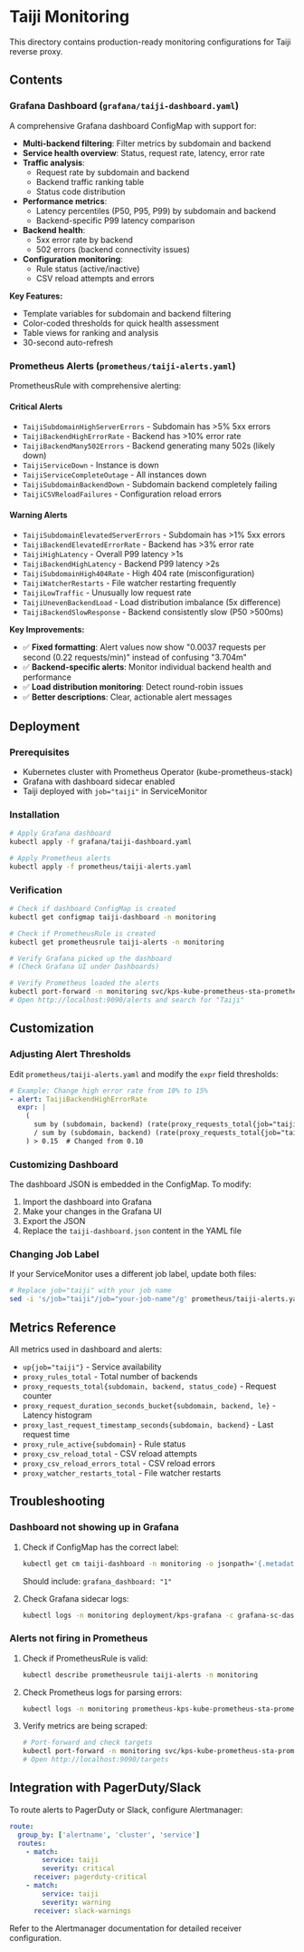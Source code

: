 # Taiji Monitoring

This directory contains production-ready monitoring configurations for Taiji reverse proxy.

## Contents

### Grafana Dashboard (`grafana/taiji-dashboard.yaml`)

A comprehensive Grafana dashboard ConfigMap with support for:

- **Multi-backend filtering**: Filter metrics by subdomain and backend
- **Service health overview**: Status, request rate, latency, error rate
- **Traffic analysis**:
  - Request rate by subdomain and backend
  - Backend traffic ranking table
  - Status code distribution
- **Performance metrics**:
  - Latency percentiles (P50, P95, P99) by subdomain and backend
  - Backend-specific P99 latency comparison
- **Backend health**:
  - 5xx error rate by backend
  - 502 errors (backend connectivity issues)
- **Configuration monitoring**:
  - Rule status (active/inactive)
  - CSV reload attempts and errors

**Key Features:**
- Template variables for subdomain and backend filtering
- Color-coded thresholds for quick health assessment
- Table views for ranking and analysis
- 30-second auto-refresh

### Prometheus Alerts (`prometheus/taiji-alerts.yaml`)

PrometheusRule with comprehensive alerting:

#### Critical Alerts
- `TaijiSubdomainHighServerErrors` - Subdomain has >5% 5xx errors
- `TaijiBackendHighErrorRate` - Backend has >10% error rate
- `TaijiBackendMany502Errors` - Backend generating many 502s (likely down)
- `TaijiServiceDown` - Instance is down
- `TaijiServiceCompleteOutage` - All instances down
- `TaijiSubdomainBackendDown` - Subdomain backend completely failing
- `TaijiCSVReloadFailures` - Configuration reload errors

#### Warning Alerts
- `TaijiSubdomainElevatedServerErrors` - Subdomain has >1% 5xx errors
- `TaijiBackendElevatedErrorRate` - Backend has >3% error rate
- `TaijiHighLatency` - Overall P99 latency >1s
- `TaijiBackendHighLatency` - Backend P99 latency >2s
- `TaijiSubdomainHigh404Rate` - High 404 rate (misconfiguration)
- `TaijiWatcherRestarts` - File watcher restarting frequently
- `TaijiLowTraffic` - Unusually low request rate
- `TaijiUnevenBackendLoad` - Load distribution imbalance (5x difference)
- `TaijiBackendSlowResponse` - Backend consistently slow (P50 >500ms)

**Key Improvements:**
- ✅ **Fixed formatting**: Alert values now show "0.0037 requests per second (0.22 requests/min)" instead of confusing "3.704m"
- ✅ **Backend-specific alerts**: Monitor individual backend health and performance
- ✅ **Load distribution monitoring**: Detect round-robin issues
- ✅ **Better descriptions**: Clear, actionable alert messages

## Deployment

### Prerequisites

- Kubernetes cluster with Prometheus Operator (kube-prometheus-stack)
- Grafana with dashboard sidecar enabled
- Taiji deployed with `job="taiji"` in ServiceMonitor

### Installation

```bash
# Apply Grafana dashboard
kubectl apply -f grafana/taiji-dashboard.yaml

# Apply Prometheus alerts
kubectl apply -f prometheus/taiji-alerts.yaml
```

### Verification

```bash
# Check if dashboard ConfigMap is created
kubectl get configmap taiji-dashboard -n monitoring

# Check if PrometheusRule is created
kubectl get prometheusrule taiji-alerts -n monitoring

# Verify Grafana picked up the dashboard
# (Check Grafana UI under Dashboards)

# Verify Prometheus loaded the alerts
kubectl port-forward -n monitoring svc/kps-kube-prometheus-sta-prometheus 9090:9090
# Open http://localhost:9090/alerts and search for "Taiji"
```

## Customization

### Adjusting Alert Thresholds

Edit `prometheus/taiji-alerts.yaml` and modify the `expr` field thresholds:

```yaml
# Example: Change high error rate from 10% to 15%
- alert: TaijiBackendHighErrorRate
  expr: |
    (
      sum by (subdomain, backend) (rate(proxy_requests_total{job="taiji",status_code=~"5.."}[5m]))
      / sum by (subdomain, backend) (rate(proxy_requests_total{job="taiji"}[5m]))
    ) > 0.15  # Changed from 0.10
```

### Customizing Dashboard

The dashboard JSON is embedded in the ConfigMap. To modify:

1. Import the dashboard into Grafana
2. Make your changes in the Grafana UI
3. Export the JSON
4. Replace the `taiji-dashboard.json` content in the YAML file

### Changing Job Label

If your ServiceMonitor uses a different job label, update both files:

```bash
# Replace job="taiji" with your job name
sed -i 's/job="taiji"/job="your-job-name"/g' prometheus/taiji-alerts.yaml
```

## Metrics Reference

All metrics used in dashboard and alerts:

- `up{job="taiji"}` - Service availability
- `proxy_rules_total` - Total number of backends
- `proxy_requests_total{subdomain, backend, status_code}` - Request counter
- `proxy_request_duration_seconds_bucket{subdomain, backend, le}` - Latency histogram
- `proxy_last_request_timestamp_seconds{subdomain, backend}` - Last request time
- `proxy_rule_active{subdomain}` - Rule status
- `proxy_csv_reload_total` - CSV reload attempts
- `proxy_csv_reload_errors_total` - CSV reload errors
- `proxy_watcher_restarts_total` - File watcher restarts

## Troubleshooting

### Dashboard not showing up in Grafana

1. Check if ConfigMap has the correct label:
   ```bash
   kubectl get cm taiji-dashboard -n monitoring -o jsonpath='{.metadata.labels}'
   ```
   Should include: `grafana_dashboard: "1"`

2. Check Grafana sidecar logs:
   ```bash
   kubectl logs -n monitoring deployment/kps-grafana -c grafana-sc-dashboard
   ```

### Alerts not firing in Prometheus

1. Check if PrometheusRule is valid:
   ```bash
   kubectl describe prometheusrule taiji-alerts -n monitoring
   ```

2. Check Prometheus logs for parsing errors:
   ```bash
   kubectl logs -n monitoring prometheus-kps-kube-prometheus-sta-prometheus-0
   ```

3. Verify metrics are being scraped:
   ```bash
   # Port-forward and check targets
   kubectl port-forward -n monitoring svc/kps-kube-prometheus-sta-prometheus 9090:9090
   # Open http://localhost:9090/targets
   ```

## Integration with PagerDuty/Slack

To route alerts to PagerDuty or Slack, configure Alertmanager:

```yaml
route:
  group_by: ['alertname', 'cluster', 'service']
  routes:
    - match:
        service: taiji
        severity: critical
      receiver: pagerduty-critical
    - match:
        service: taiji
        severity: warning
      receiver: slack-warnings
```

Refer to the Alertmanager documentation for detailed receiver configuration.
